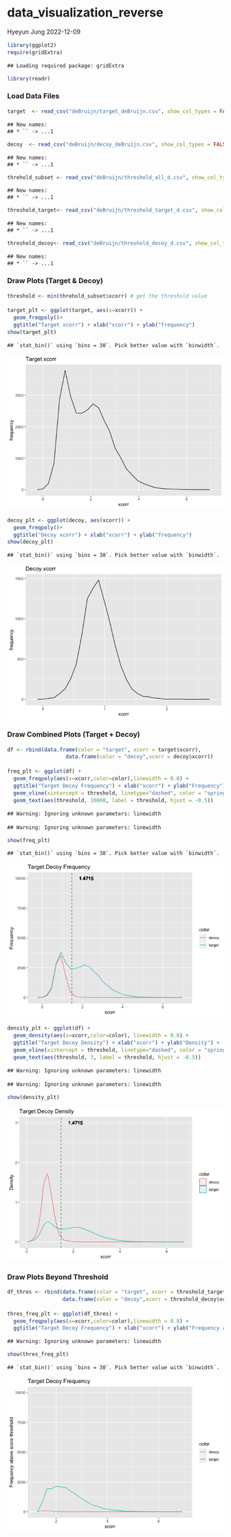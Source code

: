 data_visualization_reverse
================
Hyeyun Jung
2022-12-09

``` r
library(ggplot2)
require(gridExtra)
```

    ## Loading required package: gridExtra

``` r
library(readr)
```

### Load Data Files

``` r
target  <- read_csv("deBruijn/target_deBruijn.csv", show_col_types = FALSE)
```

    ## New names:
    ## * `` -> ...1

``` r
decoy  <- read_csv("deBruijn/decoy_deBruijn.csv", show_col_types = FALSE)
```

    ## New names:
    ## * `` -> ...1

``` r
threhold_subset <- read_csv("deBruijn/threshold_all_d.csv", show_col_types = FALSE)
```

    ## New names:
    ## * `` -> ...1

``` r
threshold_target<- read_csv("deBruijn/threshold_target_d.csv", show_col_types = FALSE)
```

    ## New names:
    ## * `` -> ...1

``` r
threshold_decoy<- read_csv("deBruijn/threshold_decoy_d.csv", show_col_types = FALSE)
```

    ## New names:
    ## * `` -> ...1

### Draw Plots (Target & Decoy)

``` r
threshold <- min(threhold_subset$xcorr) # get the threshold value

target_plt <- ggplot(target, aes(x=xcorr)) +
  geom_freqpoly()+
  ggtitle("Target xcorr") + xlab("xcorr") + ylab("frequency") 
show(target_plt)
```

    ## `stat_bin()` using `bins = 30`. Pick better value with `binwidth`.

![](data_process_deBruijn_files/figure-gfm/unnamed-chunk-3-1.png)<!-- -->

``` r
decoy_plt <- ggplot(decoy, aes(xcorr)) +
  geom_freqpoly()+
  ggtitle("Decoy xcorr") + xlab("xcorr") + ylab("frequency")  
show(decoy_plt)
```

    ## `stat_bin()` using `bins = 30`. Pick better value with `binwidth`.

![](data_process_deBruijn_files/figure-gfm/unnamed-chunk-4-1.png)<!-- -->

### Draw Combined Plots (Target + Decoy)

``` r
df <- rbind(data.frame(color = "target", xcorr = target$xcorr),
                   data.frame(color = "decoy",xcorr = decoy$xcorr))

freq_plt <- ggplot(df) +
  geom_freqpoly(aes(x=xcorr,color=color),linewidth = 0.8) +
  ggtitle("Target Decoy Frequency") + xlab("xcorr") + ylab("Frequency") +
  geom_vline(xintercept = threshold, linetype="dashed", color = "springgreen4", linewidth = 1)+
  geom_text(aes(threshold, 10000, label = threshold, hjust = -0.5))
```

    ## Warning: Ignoring unknown parameters: linewidth

    ## Warning: Ignoring unknown parameters: linewidth

``` r
show(freq_plt)
```

    ## `stat_bin()` using `bins = 30`. Pick better value with `binwidth`.

![](data_process_deBruijn_files/figure-gfm/unnamed-chunk-5-1.png)<!-- -->

``` r
density_plt <- ggplot(df) +
  geom_density(aes(x=xcorr,color=color), linewidth = 0.8) +
  ggtitle("Target Decoy Density") + xlab("xcorr") + ylab("Density") +
  geom_vline(xintercept = threshold, linetype="dashed", color = "springgreen4", linewidth = 1)+
  geom_text(aes(threshold, 3, label = threshold, hjust = -0.5))
```

    ## Warning: Ignoring unknown parameters: linewidth

    ## Warning: Ignoring unknown parameters: linewidth

``` r
show(density_plt)
```

![](data_process_deBruijn_files/figure-gfm/unnamed-chunk-6-1.png)<!-- -->

### Draw Plots Beyond Threshold

``` r
df_thres <- rbind(data.frame(color = "target", xcorr = threshold_target$xcorr),
                  data.frame(color = "decoy",xcorr = threshold_decoy$xcorr))

thres_freq_plt <- ggplot(df_thres) +
  geom_freqpoly(aes(x=xcorr,color=color),linewidth = 0.8) +
  ggtitle("Target Decoy Frequency") + xlab("xcorr") + ylab("Frequency above score threshold")+ ylim(0,10000) 
```

    ## Warning: Ignoring unknown parameters: linewidth

``` r
show(thres_freq_plt)
```

    ## `stat_bin()` using `bins = 30`. Pick better value with `binwidth`.

![](data_process_deBruijn_files/figure-gfm/unnamed-chunk-7-1.png)<!-- -->
